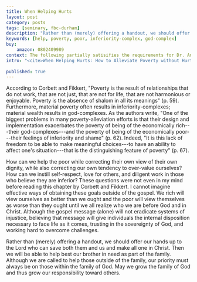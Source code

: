 ```yaml
---
title: When Helping Hurts
layout: post
category: posts
tags: [seminary, fbc-durham]
description: "Rather than (merely) offering a handout, we should offer our hands up to the Lord who can save both them and us and make all one in Christ. Then we will be able to help best our brother in need as part of the family."
keywords: [help, poverty, poor, inferiority-complex, god-complex]
buy:
    amazon: 0802409989
context: The following partially satisifies the requirements for Dr. Andrew Davis' Pastoral Internship class at Southeastern Baptist Theological Seminary.
intro: "<cite>When Helping Hurts: How to Alleviate Poverty without Hurting the Poor and Yourself</cite>. By Steven Corbett and Brian Fikkert. Chicago: Moody, 2012, 274 pp., $15.99 paperback."
 
published: true
---
```


According to Corbett and Fikkert, "Poverty is the result of relationships that do not work, that are not just, that are not for life, that are not harmonious or enjoyable. Poverty is the absence of shalom in all its meanings" (p. 59). Furthermore, material poverty often results in inferiority-complexes; material wealth results in god-complexes. As the authors write, "One of the biggest problems in many poverty-alleviation efforts is that their design and implementation exacerbates the poverty of being of the economically rich---their god-complexes---and the poverty of being of the economically poor---their feelings of inferiority and shame" (p. 62).  Indeed, "It is this lack of freedom to be able to make meaningful choices---to have an ability to affect one's situation---that is the distinguishing feature of poverty" (p. 67).

How can we help the poor while correcting their own view of their own dignity, while also correcting our own tendency to over-value ourselves? How can we instill self-respect, love for others, and diligent work in those who believe they are inferior? These questions were not even in my mind before reading this chapter by Corbett and Fikkert. I cannot imagine effective ways of obtaining these goals outside of the gospel. We rich will view ourselves as better than we ought and the poor will view themselves as worse than they ought until we all realize who we are before God and in Christ. Although the gospel message (alone) will not eradicate systems of injustice, believing that message will give individuals the internal disposition necessary to face life as it comes, trusting in the sovereignty of God, and working hard to overcome challenges. 

Rather than (merely) offering a handout, we should offer our hands up to the Lord who can save both them and us and make all one in Christ. Then we will be able to help best our brother in need as part of the family. Although we are called to help those outside of the family, our priority must always be on those within the family of God. May we grow the family of God and thus grow our responsibility toward others.
